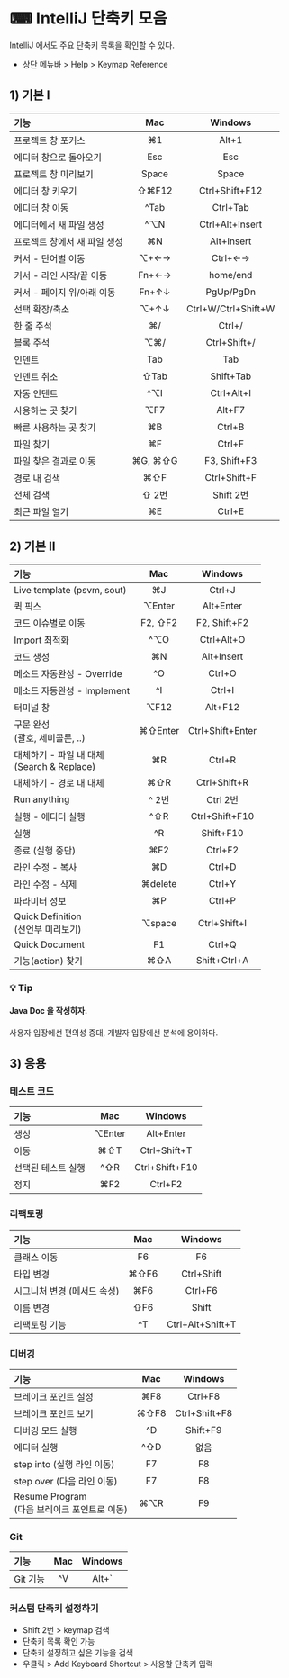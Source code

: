 # ⌨ IntelliJ 단축키 모음
IntelliJ 에서도 주요 단축키 목록을 확인할 수 있다.
* 상단 메뉴바 > Help > Keymap Reference
## 1) 기본 Ⅰ
|기능|Mac|Windows|
|:---|:---:|:---:|
|프로젝트 창 포커스|⌘1|Alt+1|
|에디터 창으로 돌아오기|Esc|Esc|
|프로젝트 창 미리보기|Space|Space|
|에디터 창 키우기|⇧⌘F12|Ctrl+Shift+F12|
|에디터 창 이동|^Tab|Ctrl+Tab|
|에디터에서 새 파일 생성|^⌥N|Ctrl+Alt+Insert|
|프로젝트 창에서 새 파일 생성|⌘N|Alt+Insert|
|커서 - 단어별 이동|⌥+←→|Ctrl+←→|
|커서 - 라인 시작/끝 이동|Fn+←→|home/end|
|커서 - 페이지 위/아래 이동|Fn+↑↓|PgUp/PgDn|
|선택 확장/축소|⌥+↑↓|Ctrl+W/Ctrl+Shift+W|
|한 줄 주석|⌘/|Ctrl+/|
|블록 주석|⌥⌘/|Ctrl+Shift+/|
|인덴트|Tab|Tab|
|인덴트 취소|⇧Tab|Shift+Tab|
|자동 인덴트|^⌥I|Ctrl+Alt+I|
|사용하는 곳 찾기|⌥F7|Alt+F7|
|빠른 사용하는 곳 찾기|⌘B|Ctrl+B|
|파일 찾기|⌘F|Ctrl+F|
|파일 찾은 결과로 이동|⌘G, ⌘⇧G|F3, Shift+F3|
|경로 내 검색|⌘⇧F|Ctrl+Shift+F|
|전체 검색|⇧ 2번|Shift 2번|
|최근 파일 열기|⌘E|Ctrl+E|
## 2) 기본 Ⅱ
|기능|Mac|Windows|
|:---|:---:|:---:|
|Live template (psvm, sout)|⌘J|Ctrl+J|
|퀵 픽스|⌥Enter|Alt+Enter|
|코드 이슈별로 이동|F2, ⇧F2|F2, Shift+F2|
|Import 최적화|^⌥O|Ctrl+Alt+O|
|코드 생성|⌘N|Alt+Insert|
|메소드 자동완성 - Override|^O|Ctrl+O|
|메소드 자동완성 - Implement|^I|Ctrl+I|
|터미널 창|⌥F12|Alt+F12|
|구문 완성<br>(괄호, 세미콜론, ..)|⌘⇧Enter|Ctrl+Shift+Enter|
|대체하기 - 파일 내 대체<br>(Search & Replace)|⌘R|Ctrl+R|
|대체하기 - 경로 내 대체|⌘⇧R|Ctrl+Shift+R|
|Run anything|^ 2번|Ctrl 2번|
|실행 - 에디터 실행|^⇧R|Ctrl+Shift+F10|
|실행|^R|Shift+F10|
|종료 (실행 중단)|⌘F2|Ctrl+F2|
|라인 수정 - 복사|⌘D|Ctrl+D|
|라인 수정 - 삭제|⌘delete|Ctrl+Y|
|파라미터 정보|⌘P|Ctrl+P|
|Quick Definition<br>(선언부 미리보기)|⌥space|Ctrl+Shift+I|
|Quick Document|F1|Ctrl+Q|
|기능(action) 찾기|⌘⇧A|Shift+Ctrl+A|
### 💡 Tip
#### Java Doc 을 작성하자.
사용자 입장에선 편의성 증대, 개발자 입장에선 분석에 용이하다.
## 3) 응용
### 테스트 코드
|기능|Mac|Windows|
|:---|:---:|:---:|
|생성|⌥Enter|Alt+Enter|
|이동|⌘⇧T|Ctrl+Shift+T|
|선택된 테스트 실행|^⇧R|Ctrl+Shift+F10|
|정지|⌘F2|Ctrl+F2|
### 리팩토링
|기능|Mac|Windows|
|:---|:---:|:---:|
|클래스 이동|F6|F6|
|타입 변경|⌘⇧F6|Ctrl+Shift|F6|
|시그니처 변경 (메서드 속성)|⌘F6|Ctrl+F6|
|이름 변경|⇧F6|Shift|F6|
|리팩토링 기능|^T|Ctrl+Alt+Shift+T|
### 디버깅
|기능|Mac|Windows|
|:---|:---:|:---:|
|브레이크 포인트 설정|⌘F8|Ctrl+F8|
|브레이크 포인트 보기|⌘⇧F8|Ctrl+Shift+F8|
|디버깅 모드 실행|^D|Shift+F9|
|에디터 실행|^⇧D|없음|
|step into (실행 라인 이동)|F7|F8|
|step over (다음 라인 이동)|F7|F8|
|Resume Program<br>(다음 브레이크 포인트로 이동)|⌘⌥R|F9|
### Git
|기능|Mac|Windows|
|:---|:---:|:---:|
|Git 기능|^V|Alt+`|
### 커스텀 단축키 설정하기
* Shift 2번 > keymap 검색
* 단축키 목록 확인 가능
* 단축키 설정하고 싶은 기능을 검색
* 우클릭 > Add Keyboard Shortcut > 사용할 단축키 입력
